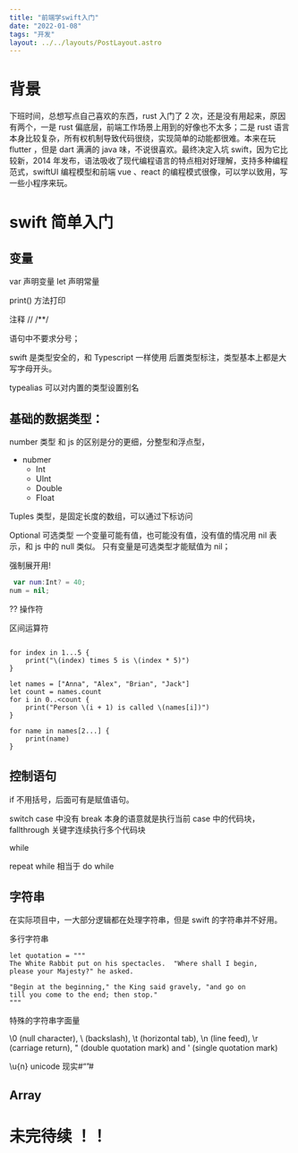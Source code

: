 ```yaml
---
title: "前端学swift入门"
date: "2022-01-08"
tags: "开发"
layout: ../../layouts/PostLayout.astro
---
```


# 背景

下班时间，总想写点自己喜欢的东西，rust 入门了 2 次，还是没有用起来，原因有两个，一是 rust 偏底层，前端工作场景上用到的好像也不太多；二是 rust 语言本身比较复杂，所有权机制导致代码很绕，实现简单的动能都很难。本来在玩 flutter ，但是 dart 满满的 java 味，不说很喜欢。最终决定入坑 swift，因为它比较新，2014 年发布，语法吸收了现代编程语言的特点相对好理解，支持多种编程范式，swiftUI 编程模型和前端 vue 、react 的编程模式很像，可以学以致用，写一些小程序来玩。

# swift 简单入门

## 变量

var 声明变量
let 声明常量

print() 方法打印

注释 // /\*\*/

语句中不要求分号；

swift 是类型安全的，和 Typescript 一样使用 后置类型标注，类型基本上都是大写字母开头。

typealias 可以对内置的类型设置别名

## 基础的数据类型：

number 类型 和 js 的区别是分的更细，分整型和浮点型，

- nubmer
  - Int
  - UInt
  - Double
  - Float

Tuples 类型，是固定长度的数组，可以通过下标访问

Optional 可选类型
一个变量可能有值，也可能没有值，没有值的情况用 nil 表示，和 js 中的 null 类似。
只有变量是可选类型才能赋值为 nil；

强制展开用!

```swift
 var num:Int? = 40;
num = nil;

```

?? 操作符

区间运算符

```

for index in 1...5 {
    print("\(index) times 5 is \(index * 5)")
}

let names = ["Anna", "Alex", "Brian", "Jack"]
let count = names.count
for i in 0..<count {
    print("Person \(i + 1) is called \(names[i])")
}

for name in names[2...] {
    print(name)
}
```

## 控制语句

if 不用括号，后面可有是赋值语句。

switch case 中没有 break 本身的语意就是执行当前 case 中的代码块，fallthrough 关键字连续执行多个代码块

while

repeat while 相当于 do while

## 字符串

在实际项目中，一大部分逻辑都在处理字符串，但是 swift 的字符串并不好用。

多行字符串

```
let quotation = """
The White Rabbit put on his spectacles.  "Where shall I begin,
please your Majesty?" he asked.

"Begin at the beginning," the King said gravely, "and go on
till you come to the end; then stop."
"""

```

特殊的字符串字面量

\0 (null character), \\ (backslash), \t (horizontal tab), \n (line feed), \r (carriage return), \" (double quotation mark) and \' (single quotation mark)

\u\{n\} unicode
现实#“”#

## Array

# 未完待续 ！！
